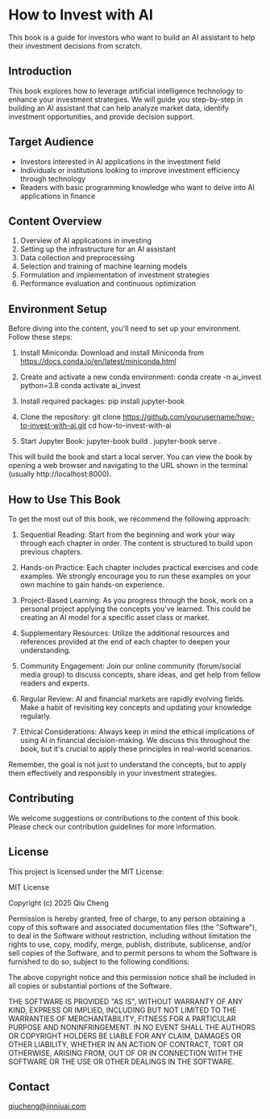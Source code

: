 # How to Invest with AI

This book is a guide for investors who want to build an AI assistant to help their investment decisions from scratch.

## Introduction

This book explores how to leverage artificial intelligence technology to enhance your investment strategies. We will guide you step-by-step in building an AI assistant that can help analyze market data, identify investment opportunities, and provide decision support.

## Target Audience

- Investors interested in AI applications in the investment field
- Individuals or institutions looking to improve investment efficiency through technology
- Readers with basic programming knowledge who want to delve into AI applications in finance

## Content Overview

1. Overview of AI applications in investing
2. Setting up the infrastructure for an AI assistant
3. Data collection and preprocessing
4. Selection and training of machine learning models
5. Formulation and implementation of investment strategies
6. Performance evaluation and continuous optimization

## Environment Setup

Before diving into the content, you'll need to set up your environment. Follow these steps:

1. Install Miniconda:
   Download and install Miniconda from https://docs.conda.io/en/latest/miniconda.html

2. Create and activate a new conda environment:
    conda create -n ai_invest python=3.8 conda activate ai_invest

3. Install required packages:
    pip install jupyter-book

4. Clone the repository:
git clone https://github.com/yourusername/how-to-invest-with-ai.git cd how-to-invest-with-ai

1. Start Jupyter Book:
jupyter-book build . 
jupyter-book serve .

This will build the book and start a local server. You can view the book by opening a web browser and navigating to the URL shown in the terminal (usually http://localhost:8000).

## How to Use This Book

To get the most out of this book, we recommend the following approach:

1. Sequential Reading: Start from the beginning and work your way through each chapter in order. The content is structured to build upon previous chapters.

2. Hands-on Practice: Each chapter includes practical exercises and code examples. We strongly encourage you to run these examples on your own machine to gain hands-on experience.

3. Project-Based Learning: As you progress through the book, work on a personal project applying the concepts you've learned. This could be creating an AI model for a specific asset class or market.

4. Supplementary Resources: Utilize the additional resources and references provided at the end of each chapter to deepen your understanding.

5. Community Engagement: Join our online community (forum/social media group) to discuss concepts, share ideas, and get help from fellow readers and experts.

6. Regular Review: AI and financial markets are rapidly evolving fields. Make a habit of revisiting key concepts and updating your knowledge regularly.

7. Ethical Considerations: Always keep in mind the ethical implications of using AI in financial decision-making. We discuss this throughout the book, but it's crucial to apply these principles in real-world scenarios.

Remember, the goal is not just to understand the concepts, but to apply them effectively and responsibly in your investment strategies.

## Contributing

We welcome suggestions or contributions to the content of this book. Please check our contribution guidelines for more information.

## License

This project is licensed under the MIT License:

MIT License

Copyright (c) 2025 Qiu Cheng

Permission is hereby granted, free of charge, to any person obtaining a copy
of this software and associated documentation files (the "Software"), to deal
in the Software without restriction, including without limitation the rights
to use, copy, modify, merge, publish, distribute, sublicense, and/or sell
copies of the Software, and to permit persons to whom the Software is
furnished to do so, subject to the following conditions:

The above copyright notice and this permission notice shall be included in all
copies or substantial portions of the Software.

THE SOFTWARE IS PROVIDED "AS IS", WITHOUT WARRANTY OF ANY KIND, EXPRESS OR
IMPLIED, INCLUDING BUT NOT LIMITED TO THE WARRANTIES OF MERCHANTABILITY,
FITNESS FOR A PARTICULAR PURPOSE AND NONINFRINGEMENT. IN NO EVENT SHALL THE
AUTHORS OR COPYRIGHT HOLDERS BE LIABLE FOR ANY CLAIM, DAMAGES OR OTHER
LIABILITY, WHETHER IN AN ACTION OF CONTRACT, TORT OR OTHERWISE, ARISING FROM,
OUT OF OR IN CONNECTION WITH THE SOFTWARE OR THE USE OR OTHER DEALINGS IN THE
SOFTWARE.

## Contact
qiucheng@jinniuai.com
